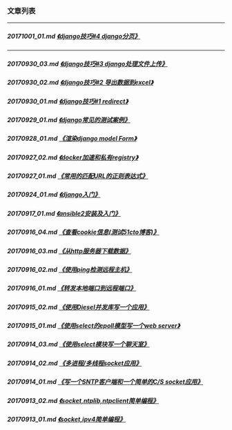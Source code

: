 ### 文章列表
---
##### 20171001_01.md [《django技巧#4 django分页》](20171001_01.md)
---
##### 20170930_03.md [《django技巧#3 django处理文件上传》](20170930_03.md)
##### 20170930_02.md [《django技巧#2 导出数据到excel》](20170930_02.md)
##### 20170930_01.md [《django技巧#1 redirect》](20170930_01.md)
##### 20170929_01.md [《django常见的测试案例》](20170929_01.md)
##### 20170928_01.md [《渲染django model Form》](20170928_01.md)
##### 20170927_02.md [《docker加速和私有registry》](20170927_02.md)
##### 20170927_01.md [《常用的匹配URL的正则表达式》](20170927_01.md)
##### 20170924_01.md [《django入门》](20170924_01.md)
##### 20170917_01.md [《ansible2安装及入门》](20170917_01.md)
##### 20170916_04.md [《查看cookie信息(测试51cto博客)》](20170916_04.md)
##### 20170916_03.md [《从http服务器下载数据》](20170916_03.md)
##### 20170916_02.md [《使用ping检测远程主机》](20170916_02.md)
##### 20170916_01.md [《转发本地端口到远程端口》](20170916_01.md)
##### 20170915_02.md [《使用Diesel并发库写一个应用》](20170915_02.md)
##### 20170915_01.md [《使用select的epoll模型写一个web server》](20170915_01.md)
##### 20170914_03.md [《使用select模块写一个聊天室》](20170914_03.md)
##### 20170914_02.md [《多进程/多线程socket应用》](20170914_02.md)
##### 20170914_01.md [《写一个SNTP客户端和一个简单的C/S socket应用》](20170914_01.md)
##### 20170913_02.md [《socket,ntplib,ntpclient简单编程》](20170913_02.md)
##### 20170913_01.md [《socket,ipv4简单编程》](20170913_01.md)